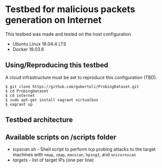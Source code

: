 # Testbed for malicious packets generation on Internet

This testbed was made and tested on the host configuration
- Ubuntu Linux 18.04.4 LTS
- Docker 19.03.6

## Using/Reproducing this testbed
A cloud infrastructure must be set to reproduce this configuration (TBD).

```
$ git clone https://github.com/gubertoli/ProbingDataset.git
$ cd ProbingDataset
$ cd internet
$ sudo apt-get install vagrant virtualbox
$ vagrant up
```

## Testbed architecture



## Available scripts on /scripts folder

- *tcpscan.sh* - Shell script to perform tcp probing attacks to the target machines with ```nmap```, ```zmap```, ```masscan```, ```hping3```, and ```unicornscan```
- *targets* - list of target IPs (one per line)

